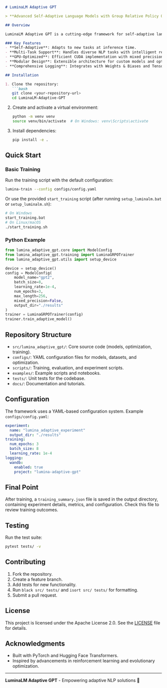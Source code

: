 ```markdown
# LuminaLM Adaptive GPT

> **Advanced Self-Adaptive Language Models with Group Relative Policy Optimization (GRPO) and Cross-Entropy Method (CEM)**

## Overview

LuminaLM Adaptive GPT is a cutting-edge framework for self-adaptive language models that dynamically adjust to various tasks during inference without retraining. It leverages Group Relative Policy Optimization (GRPO) for robust training and the Cross-Entropy Method (CEM) for real-time adaptation, achieving superior performance in tasks like question answering, sentiment analysis, and summarization.

### Key Features
- **Self-Adaptive**: Adapts to new tasks at inference time.
- **Multi-Task Support**: Handles diverse NLP tasks with intelligent reward functions.
- **GPU-Optimized**: Efficient CUDA implementation with mixed precision.
- **Modular Design**: Extensible architecture for custom models and optimizers.
- **Comprehensive Logging**: Integrates with Weights & Biases and TensorBoard.

## Installation

1. Clone the repository:
   ```bash
   git clone <your-repository-url>
   cd LuminaLM-Adaptive-GPT
   ```

2. Create and activate a virtual environment:
   ```bash
   python -m venv venv
   source venv/bin/activate  # On Windows: venv\Scripts\activate
   ```

3. Install dependencies:
   ```bash
   pip install -e .
   ```

## Quick Start

### Basic Training
Run the training script with the default configuration:
```bash
lumina-train --config configs/config.yaml
```

Or use the provided `start_training` script (after running `setup_luminalm.bat` or `setup_luminalm.sh`):
```bash
# On Windows
start_training.bat
# On Linux/macOS
./start_training.sh
```

### Python Example
```python
from lumina_adaptive_gpt.core import ModelConfig
from lumina_adaptive_gpt.training import LuminaGRPOTrainer
from lumina_adaptive_gpt.utils import setup_device

device = setup_device()
config = ModelConfig(
    model_name="gpt2",
    batch_size=8,
    learning_rate=1e-4,
    num_epochs=3,
    max_length=256,
    mixed_precision=False,
    output_dir="./results"
)
trainer = LuminaGRPOTrainer(config)
trainer.train_adaptive_model()
```

## Repository Structure
- `src/lumina_adaptive_gpt/`: Core source code (models, optimization, training).
- `configs/`: YAML configuration files for models, datasets, and optimization.
- `scripts/`: Training, evaluation, and experiment scripts.
- `examples/`: Example scripts and notebooks.
- `tests/`: Unit tests for the codebase.
- `docs/`: Documentation and tutorials.

## Configuration
The framework uses a YAML-based configuration system. Example `configs/config.yaml`:
```yaml
experiment:
  name: "lumina_adaptive_experiment"
  output_dir: "./results"
training:
  num_epochs: 3
  batch_size: 8
  learning_rate: 1e-4
logging:
  wandb:
    enabled: true
    project: "lumina-adaptive-gpt"
```

## Final Point
After training, a `training_summary.json` file is saved in the output directory, containing experiment details, metrics, and configuration. Check this file to review training outcomes.

## Testing
Run the test suite:
```bash
pytest tests/ -v
```

## Contributing
1. Fork the repository.
2. Create a feature branch.
3. Add tests for new functionality.
4. Run `black src/ tests/` and `isort src/ tests/` for formatting.
5. Submit a pull request.

## License
This project is licensed under the Apache License 2.0. See the [LICENSE](LICENSE) file for details.

## Acknowledgments
- Built with PyTorch and Hugging Face Transformers.
- Inspired by advancements in reinforcement learning and evolutionary optimization.

---
**LuminaLM Adaptive GPT** - Empowering adaptive NLP solutions 🚀
```
